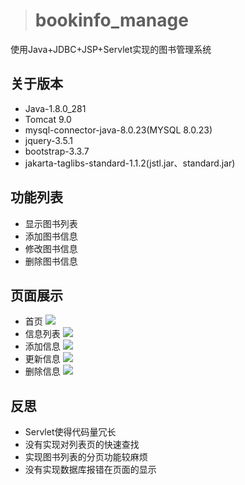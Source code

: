 > # bookinfo_manage
使用Java+JDBC+JSP+Servlet实现的图书管理系统

## 关于版本
* Java-1.8.0_281
* Tomcat 9.0
* mysql-connector-java-8.0.23(MYSQL 8.0.23)
* jquery-3.5.1
* bootstrap-3.3.7
* jakarta-taglibs-standard-1.1.2(jstl.jar、standard.jar)

## 功能列表
* 显示图书列表
* 添加图书信息
* 修改图书信息
* 删除图书信息

## 页面展示
* 首页
![](https://i.loli.net/2021/03/29/Npsz5QAdrnCHa4t.png)
* 信息列表
![](https://i.loli.net/2021/03/29/LJ82ijnDpcukRNg.png)
* 添加信息
![](https://i.loli.net/2021/03/29/R9xGV1rolfvAzOd.png)
* 更新信息
![](https://i.loli.net/2021/03/29/UJ9Kqr3ZVQsoc84.png)
* 删除信息
![](https://i.loli.net/2021/03/29/jZ9vgMaD7KsRJIp.png)

## 反思
* Servlet使得代码量冗长
* 没有实现对列表页的快速查找
* 实现图书列表的分页功能较麻烦
* 没有实现数据库报错在页面的显示
